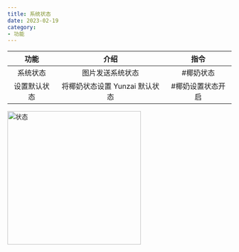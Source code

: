 ```yaml
---
title: 系统状态
date: 2023-02-19
category:
- 功能
---
```



|     功能     |              介绍              |       指令        |
| :----------: | :----------------------------: | :---------------: |
|   系统状态   |        图片发送系统状态        |     #椰奶状态     |
| 设置默认状态 | 将椰奶状态设置 Yunzai 默认状态 | #椰奶设置状态开启 |

<img :src="$withBase('/img/状态.png')" alt="状态" width = "300" />

